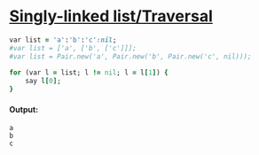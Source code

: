 [1]: http://rosettacode.org/wiki/Singly-linked_list/Traversal

# [Singly-linked list/Traversal][1]

```ruby
var list = 'a':'b':'c':nil;
#var list = ['a', ['b', ['c']]];
#var list = Pair.new('a', Pair.new('b', Pair.new('c', nil)));
 
for (var l = list; l != nil; l = l[1]) {
    say l[0];
}
```

#### Output:
```
a
b
c
```
